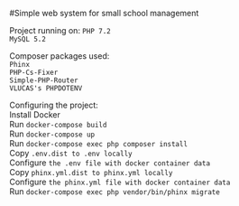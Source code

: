 #Simple web system for small school management

Project running on:
```PHP 7.2```  
```MySQL 5.2```  

Composer packages used:  
```Phinx```  
```PHP-Cs-Fixer```  
```Simple-PHP-Router```  
```VLUCAS's PHPDOTENV```  

Configuring the project:  
Install Docker   
Run ```docker-compose build```  
Run ```docker-compose up```  
Run ```docker-compose exec php composer install```  
Copy ```.env.dist to .env locally```  
Configure ```the .env file with docker container data```  
Copy ```phinx.yml.dist to phinx.yml locally```  
Configure ```the phinx.yml file with docker container data```  
Run ```docker-compose exec php vendor/bin/phinx migrate```  
